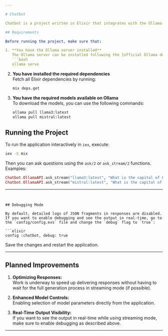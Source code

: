 ```yaml
---

# Chatbot

Chatbot is a project written in Elixir that integrates with the Ollama server to process questions and generate responses using language models.

## Requirements

Before running the project, make sure that:

1. **You have the Ollama server installed**  
   The Ollama server can be installed following the [official Ollama documentation](https://ollama.com). Once installed, start the server with the command:
   ```bash
   ollama serve
   ```

2. **You have installed the required dependencies**  
   Fetch all Elixir dependencies by running:
   ```bash
   mix deps.get
   ```

3. **You have the required models available on Ollama**  
   To download the models, you can use the following commands:
   ```bash
   ollama pull llama3:latest
   ollama pull mistral:latest
   ```

## Running the Project

To run the application interactively in `iex`, execute:

```bash
iex -S mix
```

Then you can ask questions using the `ask/2` or `ask_stream/2` functions. Examples:

```elixir
Chatbot.OllamaAPI.ask_stream("llama3:latest", "What is the capital of France?")
Chatbot.OllamaAPI.ask_stream("mistral:latest", "What is the capital of France?")
```

---
```


## Debugging Mode

By default, detailed logs of JSON fragments in responses are disabled. If you want to enable debugging and see the output in real-time, go to the `config/config.exs` file and change the `debug` flag to `true`:

```elixir
config :chatbot, debug: true
```

Save the changes and restart the application.

---

## Planned Improvements

1. **Optimizing Responses:**  
   Work is underway to speed up delivering responses without having to wait for the full generation process in streaming mode (if possible).

2. **Enhanced Model Controls:**  
   Enabling selection of model parameters directly from the application.

3. **Real-Time Output Visibility:**  
   If you want to see the output in real-time while using streaming mode, make sure to enable debugging as described above.

---
